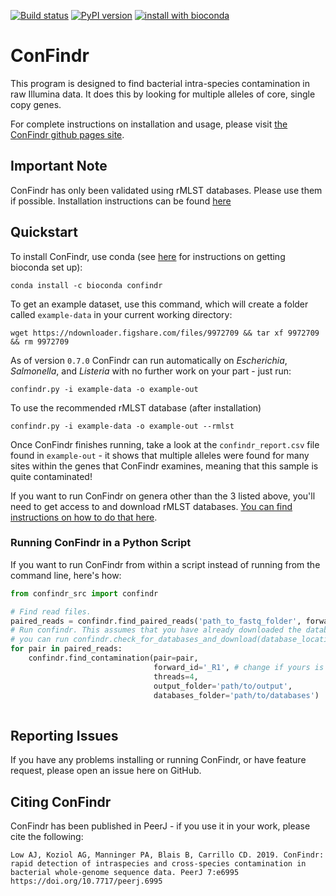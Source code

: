[![Build status](https://travis-ci.org/OLC-Bioinformatics/ConFindr.svg?master)](https://travis-ci.org/OLC-Bioinformatics)
[![PyPI version](https://badge.fury.io/py/confindr.svg)](https://badge.fury.io/py/confindr)
[![install with bioconda](https://img.shields.io/badge/install%20with-bioconda-brightgreen.svg?style=flat-square)](http://bioconda.github.io/recipes/confindr/README.html)

# ConFindr

This program is designed to find bacterial intra-species contamination in raw Illumina data. It does this
 by looking for multiple alleles of core, single copy genes.

For complete instructions on installation and usage, please visit [the ConFindr github pages site](https://olc-bioinformatics.github.io/ConFindr/).

## Important Note

ConFindr has only been validated using rMLST databases. Please use them if possible. Installation instructions can be found [here](https://olc-bioinformatics.github.io/ConFindr/install/#downloading-confindr-databases)

## Quickstart

To install ConFindr, use conda (see [here](https://bioconda.github.io/) for instructions on getting bioconda set up): 

`conda install -c bioconda confindr`

To get an example dataset, use this command, which will create a folder called `example-data` in your current working directory: 

`wget https://ndownloader.figshare.com/files/9972709 && tar xf 9972709 && rm 9972709`

As of version `0.7.0` ConFindr can run automatically on _Escherichia_, _Salmonella_, and _Listeria_ with no further 
work on your part - just run:

`confindr.py -i example-data -o example-out`

To use the recommended rMLST database (after installation)

`confindr.py -i example-data -o example-out --rmlst`

Once ConFindr finishes running, take a look at the `confindr_report.csv` file found in `example-out` - it shows that multiple
alleles were found for many sites within the genes that ConFindr examines, meaning that this sample is quite contaminated!

If you want to run ConFindr on genera other than the 3 listed above, you'll need to get access to and download rMLST databases. 
[You can find instructions on how to do that here](https://olc-bioinformatics.github.io/ConFindr/install/#downloading-confindr-databases).

### Running ConFindr in a Python Script

If you want to run ConFindr from within a script instead of running from the command line, here's how:

```python
from confindr_src import confindr

# Find read files.
paired_reads = confindr.find_paired_reads('path_to_fastq_folder', forward_id='_R1', reverse_id='_R2')
# Run confindr. This assumes that you have already downloaded the databases. If you haven't,
# you can run confindr.check_for_databases_and_download(database_location='path/where/you/want/to/download, tmpdir='a/tmp/dir')
for pair in paired_reads:
    confindr.find_contamination(pair=pair,
                                forward_id='_R1', # change if yours is different
                                threads=4, 
                                output_folder='path/to/output',
                                databases_folder='path/to/databases')
                                
```


## Reporting Issues

If you have any problems installing or running ConFindr, or have feature request,
please open an issue here on GitHub.


## Citing ConFindr

ConFindr has been published in PeerJ - if you use it in your work, please cite the following:

```
Low AJ, Koziol AG, Manninger PA, Blais B, Carrillo CD. 2019. ConFindr: rapid detection of intraspecies and cross-species contamination in bacterial whole-genome sequence data. PeerJ 7:e6995 https://doi.org/10.7717/peerj.6995
```

